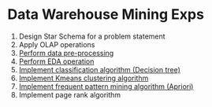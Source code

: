 # Data Warehouse Mining Exps

1. Design Star Schema for a problem statement 
2. Apply OLAP operations
3. [Perform data pre-processing](data-pre-processing.md)
4. [Perform EDA operation](eda.md)
5. [Implement classification algorithm (Decision tree)](decision-tree-classification.md)
6. [Implement Kmeans clustering algorithm](k-mean.md)
7. [Implement frequent pattern mining algorithm (Apriori)](apriori.md)
8. Implement page rank algorithm 
